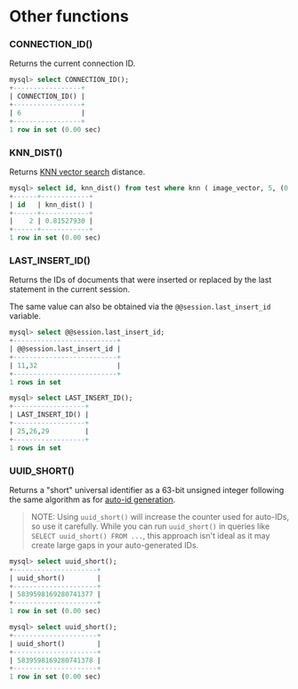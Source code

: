 # Other functions

### CONNECTION_ID()

Returns the current connection ID.

```sql
mysql> select CONNECTION_ID();
+-----------------+
| CONNECTION_ID() |
+-----------------+
| 6               |
+-----------------+
1 row in set (0.00 sec)
```

### KNN_DIST()

Returns [KNN vector search](../Searching/KNN.md) distance.

```sql
mysql> select id, knn_dist() from test where knn ( image_vector, 5, (0.286569,-0.031816,0.066684,0.032926) ) and match('white') and id < 10;
+------+------------+
| id   | knn_dist() |
+------+------------+
|    2 | 0.81527930 |
+------+------------+
1 row in set (0.00 sec)
```

### LAST_INSERT_ID()
Returns the IDs of documents that were inserted or replaced by the last statement in the current session.

The same value can also be obtained via the `@@session.last_insert_id` variable.

```sql
mysql> select @@session.last_insert_id;
+--------------------------+
| @@session.last_insert_id |
+--------------------------+
| 11,32                    |
+--------------------------+
1 rows in set

mysql> select LAST_INSERT_ID();
+------------------+
| LAST_INSERT_ID() |
+------------------+
| 25,26,29         |
+------------------+
1 rows in set   
```

### UUID_SHORT()

Returns a "short" universal identifier as a 63-bit unsigned integer following the same algorithm as for [auto-id generation](../Data_creation_and_modification/Adding_documents_to_a_table/Adding_documents_to_a_real-time_table.md#Auto-ID).

> NOTE: Using `uuid_short()` will increase the counter used for auto-IDs, so use it carefully. While you can run `uuid_short()` in queries like `SELECT uuid_short() FROM ...`, this approach isn't ideal as it may create large gaps in your auto-generated IDs.

```sql
mysql> select uuid_short();
+---------------------+
| uuid_short()        |
+---------------------+
| 5839598169280741377 |
+---------------------+
1 row in set (0.00 sec)

mysql> select uuid_short();
+---------------------+
| uuid_short()        |
+---------------------+
| 5839598169280741378 |
+---------------------+
1 row in set (0.00 sec)
```

<!-- proofread -->
